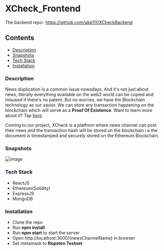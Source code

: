 # XCheck_Frontend

The backend repo- [https://github.com/akp111/XCheckBackend
](https://github.com/akp111/XCheckBackend
)

## Contents
- [Description](#Description)
- [Snapshots](#Snapshots)
- [Tech Stack](#Tech-Stack)
- [Installation](#Installation)

### Description
News duplication is a common issue nowadays. And it's not just about news, literally everything available on the web2 world can be copied and misused if there's no patent.
But no worries, we have the Blockchain technology as our savior. We can store any transaction happening on the blockchain which will serve as a **Proof Of Existence**.
Want to learn more about it? Tap [here](https://www.newsbtc.com/proof-of-existence/).


Coming to our project, XCheck is a platfrom where news channel can post their news and the transaction hash will be stored on the blockchain i.e the document is timestamped and securely stored on the Ethereum Blockchain.



### Snapshots

![image](https://user-images.githubusercontent.com/33730790/145613885-f2da8881-dc2e-4919-8716-074eba78bf08.png)




### Tech Stack
- ReactJS
- Ethereum(Solidity)
- ExpressJS
- MongoDB
### Installation

- Clone the repo
- Run **npm install**
- Run **npm start** to start the server
- Open http://localhost:3000/{newsChannelName} in browser
- Set metamask to **Ropsten Testnet**
